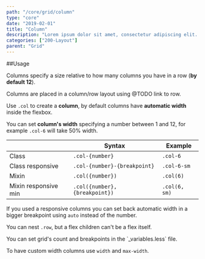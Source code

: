 ```yaml
---
path: "/core/grid/column"
type: "core"
date: "2019-02-01"
title: "Column"
description: "Lorem ipsum dolor sit amet, consectetur adipiscing elit. Nunc tempus laoreet leo sit amet iaculis."
categories: ["200-Layout"]
parent: "Grid"
---
```


##Usage

Columns specify a size relative to how many columns you have in a row (**by default 12**).

Columns are placed in a column/row layout using @TODO link to row.

Use `.col` to create a <strong>column</strong>, by default columns have **automatic width** inside the flexbox.

<script type="text/plain" class="language-markup">
  <div class="col">
    <!-- content -->
  </div>
</script>

You can set **column's width** specifying a number between 1 and 12, for example `.col-6` will take 50% width.

<div class="table--scroll">

|                         | Syntax                                    | Example                       |
| ----------------------- | ----------------------------------------- | ----------------------------- |
| Class                   | `.col-{number}`                          | `.col-6`                     |
| Class responsive        | `.col-{number}-{breakpoint}`             | `.col-6-sm`                  |
| Mixin                   | `.col({number})`                          | `.col(6)`                     |
| Mixin responsive min    | `.col({number}, {breakpoint})`            | `.col(6, sm)`                 |

</div>

If you used a responsive columns you can set back automatic width in a bigger breakpoint using `auto` instead of the number.

You can nest `.row`, but a flex children can't be a flex itself.

<div class="alert">
  <div class="alert_content">
    You can set grid's count and breakpoints in the `_variables.less` file.
  </div>
</div>

<demo>
  <div class="demo-inline">
    <div class="demo_item demo_preview" data-name="columns">
      <div class="demo_source demo_source--from demo-cols" data-lang="language-markup">
        <div class="row">
          <div class="col-4"></div>
          <div class="col-8"></div>
          <div class="col-12 col-8-sm"></div>
          <div class="col-12 col-4-sm"></div>
          <div class="col-auto col-2-sm"></div>
          <div class="col-auto"></div>
          <div class="col-auto col-2-sm col-auto-lg"></div>
        </div>
      </div>
    </div>
  </div>
</demo>

<demo>
  <div class="demo-inline">
    <div class="demo_item demo_preview" data-name="nested">
      <div class="demo_source demo_source--from demo-cols-nested" data-lang="language-markup">
        <div class="row">
          <div class="col-4">
            <div class="row">
              <div class="col-4"></div>
              <div class="col-8"></div>
              <div class="col-8"></div>
              <div class="col-4"></div>
            </div>
          </div>
          <div class="col-8">
            <div class="row">
              <div class="col-12 col-8-sm"></div>
              <div class="col-12 col-4-sm"></div>
              <div class="col-auto"></div>
              <div class="col-auto col-2-sm col-auto-lg"></div>
            </div>
          </div>
        </div>
      </div>
    </div>
  </div>
</demo>

To have custom width columns use `width` and `max-width`.

<demo>
  <demovanilla src="demos/inline/demos/grid/custom">
  </demovanilla>
</demo>
